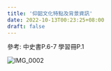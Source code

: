 ```yaml
---
title: '仰韶文化特點及背景資訊'
date: 2022-10-13T00:23:25+08:00
draft: false
---
```


參考:
中史書P.6-7
學習冊P.1

![IMG_0002](https://user-images.githubusercontent.com/90828938/197400354-144219a4-47e2-48d6-8a05-d6da8b2dbf78.PNG)
